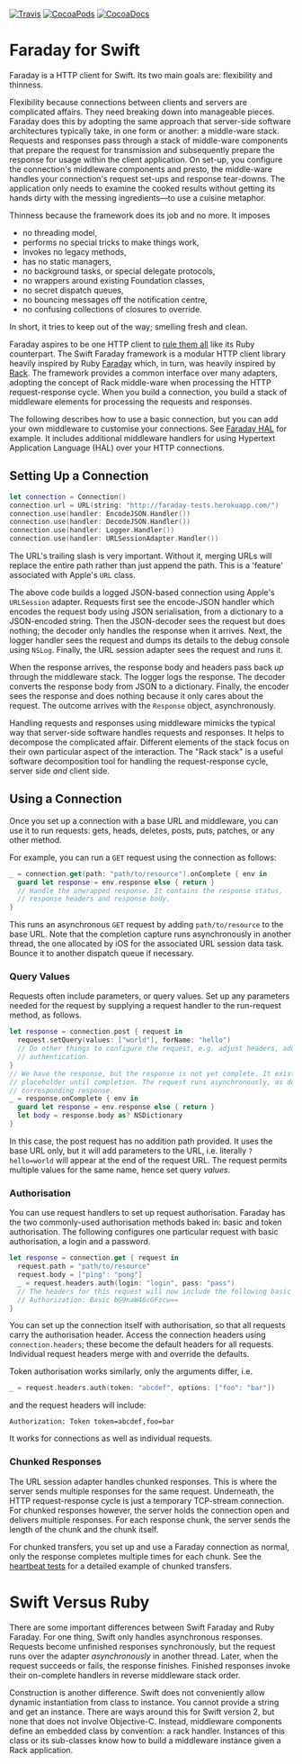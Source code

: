 [![Travis](https://img.shields.io/travis/royratcliffe/Faraday/master.svg)](https://travis-ci.org/royratcliffe/Faraday)
[![CocoaPods](https://img.shields.io/cocoapods/v/Faraday.svg)](https://cocoapods.org/pods/Faraday)
[![CocoaDocs](https://img.shields.io/cocoapods/metrics/doc-percent/Faraday.svg)](http://cocoadocs.org/docsets/Faraday)

# Faraday for Swift

[faraday]:https://github.com/lostisland/faraday
[rack]:https://github.com/rack/rack
[rule-them-all]:http://www.intridea.com/blog/2012/3/12/faraday-one-http-client-to-rule-them-all

Faraday is a HTTP client for Swift. Its two main goals are: flexibility and thinness.

Flexibility because connections between clients and servers are complicated
affairs. They need breaking down into manageable pieces. Faraday does this by
adopting the same approach that server-side software architectures typically
take, in one form or another: a middle-ware stack. Requests and responses pass
through a stack of middle-ware components that prepare the request for
transmission and subsequently prepare the response for usage within the client
application. On set-up, you configure the connection's middleware components and
presto, the middle-ware handles your connection's request set-ups and response
tear-downs. The application only needs to examine the cooked results without
getting its hands dirty with the messing ingredients—to use a cuisine metaphor.

Thinness because the framework does its job and no more. It imposes

- no threading model,
- performs no special tricks to make things work,
- invokes no legacy methods,
- has no static managers,
- no background tasks, or special delegate protocols,
- no wrappers around existing Foundation classes,
- no secret dispatch queues,
- no bouncing messages off the notification centre,
- no confusing collections of closures to override.
 
In short, it tries to keep out of the way; smelling fresh and clean.

Faraday aspires to be one HTTP client to [rule them all][rule-them-all] like its
Ruby counterpart. The Swift Faraday framework is a modular HTTP client library
heavily inspired by Ruby [Faraday][faraday] which, in turn, was heavily inspired
by [Rack][rack]. The framework provides a common interface over many adapters,
adopting the concept of Rack middle-ware when processing the HTTP
request-response cycle.  When you build a connection, you build a stack of
middleware elements for processing the requests and responses.

The following describes how to use a basic connection, but you can add your own
middleware to customise your connections. See
[Faraday HAL](https://github.com/royratcliffe/FaradayHAL) for example. It
includes additional middleware handlers for using Hypertext Application Language
(HAL) over your HTTP connections.

## Setting Up a Connection

```swift
let connection = Connection()
connection.url = URL(string: "http://faraday-tests.herokuapp.com/")
connection.use(handler: EncodeJSON.Handler())
connection.use(handler: DecodeJSON.Handler())
connection.use(handler: Logger.Handler())
connection.use(handler: URLSessionAdapter.Handler())
```

The URL's trailing slash is very important. Without it, merging URLs will
replace the entire path rather than just append the path. This is a 'feature'
associated with Apple's `URL` class.

The above code builds a logged JSON-based connection using Apple's `URLSession`
adapter. Requests first see the encode-JSON handler which encodes the request
body using JSON serialisation, from a dictionary to a JSON-encoded string. Then
the JSON-decoder sees the request but does nothing; the decoder only handles the
response when it arrives. Next, the logger handler sees the request and dumps
its details to the debug console using `NSLog`. Finally, the URL session adapter
sees the request and runs it.

When the response arrives, the response body and headers pass back _up_ through
the middleware stack. The logger logs the response. The decoder converts the
response body from JSON to a dictionary. Finally, the encoder sees the response
and does nothing because it only cares about the request. The outcome arrives
with the `Response` object, asynchronously.

Handling requests and responses using middleware mimicks the typical way that
server-side software handles requests and responses. It helps to decompose the
complicated affair. Different elements of the stack focus on their own
particular aspect of the interaction. The "Rack stack" is a useful software
decomposition tool for handling the request-response cycle, server side _and_
client side.

## Using a Connection

Once you set up a connection with a base URL and middleware, you can use it to
run requests: gets, heads, deletes, posts, puts, patches, or any other method.

For example, you can run a `GET` request using the connection as follows:

```swift
_ = connection.get(path: "path/to/resource").onComplete { env in
  guard let response = env.response else { return }
  // Handle the unwrapped response. It contains the response status,
  // response headers and response body.
}
```

This runs an asynchronous `GET` request by adding `path/to/resource` to the base
URL. Note that the completion capture runs asynchronously in another thread, the
one allocated by iOS for the associated URL session data task. Bounce it to
another dispatch queue if necessary.

### Query Values

Requests often include parameters, or query values. Set up any parameters needed
for the request by supplying a request handler to the run-request method, as
follows.

```swift
let response = connection.post { request in
  request.setQuery(values: ["world"], forName: "hello")
  // Do other things to configure the request, e.g. adjust headers, add
  // authentication.
}
// We have the response, but the response is not yet complete. It exists as a
// placeholder until completion. The request runs asynchronously, as does its
// corresponding response.
_ = response.onComplete { env in
  guard let response = env.response else { return }
  let body = response.body as? NSDictionary
}
```

In this case, the post request has no addition path provided. It uses the base
URL only, but it will add parameters to the URL, i.e. literally `?hello=world`
will appear at the end of the request URL. The request permits multiple values
for the same name, hence set query _values_.

### Authorisation

You can use request handlers to set up request authorisation. Faraday has the
two commonly-used authorisation methods baked in: basic and token
authorisation. The following configures one particular request with basic
authorisation, a login and a password.

```swift
let response = connection.get { request in
  request.path = "path/to/resource"
  request.body = ["ping": "pong"]
  _ = request.headers.auth(login: "login", pass: "pass")
  // The headers for this request will now include the following basic authorisation.
  // Authorization: Basic bG9naW46cGFzcw==
}
```

You can set up the connection itself with authorisation, so that all requests
carry the authorisation header. Access the connection headers using
`connection.headers`; these become the default headers for all
requests. Individual request headers merge with and override the defaults.

Token authorisation works similarly, only the arguments differ, i.e.

```swift
_ = request.headers.auth(token: "abcdef", options: ["foo": "bar"])
```

and the request headers will include:

```text
Authorization: Token token=abcdef,foo=bar
```

It works for connections as well as individual requests.

### Chunked Responses

The URL session adapter handles chunked responses. This is where the server
sends multiple responses for the same request. Underneath, the HTTP
request-response cycle is just a temporary TCP-stream connection. For chunked
responses however, the server holds the connection open and delivers multiple
responses. For each response chunk, the server sends the length of the chunk and
the chunk itself.

For chunked transfers, you set up and use a Faraday connection as normal, only
the response completes multiple times for each chunk. See the [heartbeat tests](HeartbeatTests)
for a detailed example of chunked transfers.

[HeartbeatTests]:blob/master/Tests/HeartbeatTests.swift

# Swift Versus Ruby

There are some important differences between Swift Faraday and Ruby Faraday.
For one thing, Swift only handles asynchronous responses. Requests become
unfinished responses synchronously, but the request runs over the adapter
_asynchronously_ in another thread. Later, when the request succeeds or fails,
the response finishes. Finished responses invoke their on-complete handlers in
reverse middleware stack order.

Construction is another difference. Swift does not conveniently allow dynamic
instantiation from class to instance. You cannot provide a string and get an
instance. There are ways around this for Swift version 2, but none that does
not involve Objective-C. Instead, middleware components define an embedded
class by convention: a rack handler. Instances of this class or its sub-classes
know how to build a middleware instance given a Rack application.

